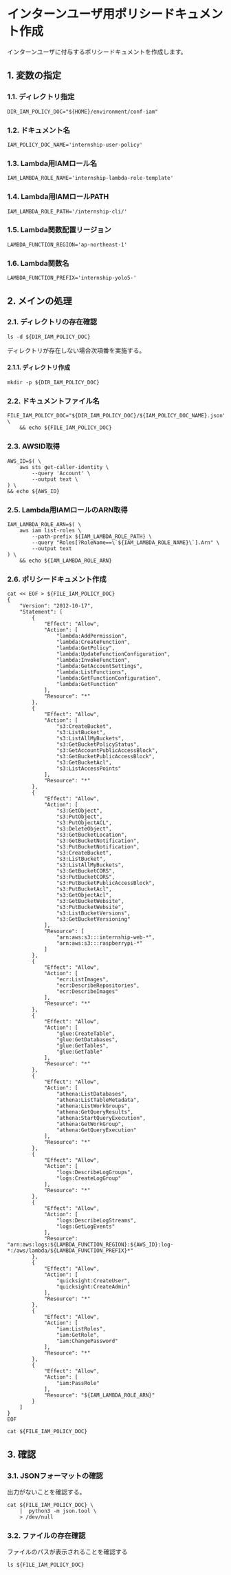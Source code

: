 <!-- omit in toc -->
# インターンユーザ用ポリシードキュメント作成

インターンユーザに付与するポリシードキュメントを作成します。

## 1. 変数の指定

### 1.1. ディレクトリ指定

    DIR_IAM_POLICY_DOC="${HOME}/environment/conf-iam"

### 1.2. ドキュメント名

    IAM_POLICY_DOC_NAME='internship-user-policy'

### 1.3. Lambda用IAMロール名

    IAM_LAMBDA_ROLE_NAME='internship-lambda-role-template'

### 1.4. Lambda用IAMロールPATH

    IAM_LAMBDA_ROLE_PATH='/internship-cli/'

### 1.5. Lambda関数配置リージョン

    LAMBDA_FUNCTION_REGION='ap-northeast-1'

### 1.6. Lambda関数名

    LAMBDA_FUNCTION_PREFIX='internship-yolo5-'

## 2. メインの処理

### 2.1. ディレクトリの存在確認

    ls -d ${DIR_IAM_POLICY_DOC}

ディレクトリが存在しない場合次項番を実施する。

#### 2.1.1. ディレクトリ作成

    mkdir -p ${DIR_IAM_POLICY_DOC}

### 2.2. ドキュメントファイル名

    FILE_IAM_POLICY_DOC="${DIR_IAM_POLICY_DOC}/${IAM_POLICY_DOC_NAME}.json" \
        && echo ${FILE_IAM_POLICY_DOC}

### 2.3. AWSID取得

    AWS_ID=$( \
        aws sts get-caller-identity \
            --query 'Account' \
            --output text \
    ) \
    && echo ${AWS_ID}

### 2.5. Lambda用IAMロールのARN取得

    IAM_LAMBDA_ROLE_ARN=$( \
        aws iam list-roles \
            --path-prefix ${IAM_LAMBDA_ROLE_PATH} \
            --query "Roles[?RoleName==\`${IAM_LAMBDA_ROLE_NAME}\`].Arn" \
            --output text
    ) \
        && echo ${IAM_LAMBDA_ROLE_ARN}

### 2.6. ポリシードキュメント作成

    cat << EOF > ${FILE_IAM_POLICY_DOC}
    {
        "Version": "2012-10-17",
        "Statement": [
            {
                "Effect": "Allow",
                "Action": [
                    "lambda:AddPermission",
                    "lambda:CreateFunction",
                    "lambda:GetPolicy",
                    "lambda:UpdateFunctionConfiguration",
                    "lambda:InvokeFunction",
                    "lambda:GetAccountSettings",
                    "lambda:ListFunctions",
                    "lambda:GetFunctionConfiguration",
                    "lambda:GetFunction"
                ],
                "Resource": "*"
            },
            {
                "Effect": "Allow",
                "Action": [
                    "s3:CreateBucket",
                    "s3:ListBucket",
                    "s3:ListAllMyBuckets",
                    "s3:GetBucketPolicyStatus",
                    "s3:GetAccountPublicAccessBlock",
                    "s3:GetBucketPublicAccessBlock",
                    "s3:GetBucketAcl",
                    "s3:ListAccessPoints"
                ],
                "Resource": "*"
            },
            {
                "Effect": "Allow",
                "Action": [
                    "s3:GetObject",
                    "s3:PutObject",
                    "s3:PutObjectACL",
                    "s3:DeleteObject",
                    "s3:GetBucketLocation",
                    "s3:GetBucketNotification",
                    "s3:PutBucketNotification",
                    "s3:CreateBucket",
                    "s3:ListBucket",
                    "s3:ListAllMyBuckets",
                    "s3:GetBucketCORS",
                    "s3:PutBucketCORS",
                    "s3:PutBucketPublicAccessBlock",
                    "s3:PutBucketAcl",
                    "s3:GetObjectAcl",
                    "s3:GetBucketWebsite",
                    "s3:PutBucketWebsite",
                    "s3:ListBucketVersions",
                    "s3:GetBucketVersioning"
                ],
                "Resource": [
                    "arn:aws:s3:::internship-web-*",
                    "arn:aws:s3:::raspberrypi-*"
                ]
            },
            {
                "Effect": "Allow",
                "Action": [
                    "ecr:ListImages",
                    "ecr:DescribeRepositories",
                    "ecr:DescribeImages"
                ],
                "Resource": "*"
            },
            {
                "Effect": "Allow",
                "Action": [
                    "glue:CreateTable",
                    "glue:GetDatabases",
                    "glue:GetTables",
                    "glue:GetTable"
                ],
                "Resource": "*"
            },
            {
                "Effect": "Allow",
                "Action": [
                    "athena:ListDatabases",
                    "athena:ListTableMetadata",
                    "athena:ListWorkGroups",
                    "athena:GetQueryResults",
                    "athena:StartQueryExecution",
                    "athena:GetWorkGroup",
                    "athena:GetQueryExecution"
                ],
                "Resource": "*"
            },
            {
                "Effect": "Allow",
                "Action": [
                    "logs:DescribeLogGroups",
                    "logs:CreateLogGroup"
                ],
                "Resource": "*"
            },
            {
                "Effect": "Allow",
                "Action": [
                    "logs:DescribeLogStreams",
                    "logs:GetLogEvents"
                ],
                "Resource": "arn:aws:logs:${LAMBDA_FUNCTION_REGION}:${AWS_ID}:log-*:/aws/lambda/${LAMBDA_FUNCTION_PREFIX}*"
            },
            {
                "Effect": "Allow",
                "Action": [
                    "quicksight:CreateUser",
                    "quicksight:CreateAdmin"
                ],
                "Resource": "*"
            },
            {
                "Effect": "Allow",
                "Action": [
                    "iam:ListRoles",
                    "iam:GetRole",
                    "iam:ChangePassword"
                ],
                "Resource": "*"
            },
            {
                "Effect": "Allow",
                "Action": [
                    "iam:PassRole"
                ],
                "Resource": "${IAM_LAMBDA_ROLE_ARN}"
            }
        ]
    }
    EOF

    cat ${FILE_IAM_POLICY_DOC}

## 3. 確認

### 3.1. JSONフォーマットの確認

出力がないことを確認する。

    cat ${FILE_IAM_POLICY_DOC} \
        |  python3 -m json.tool \
        > /dev/null

### 3.2. ファイルの存在確認

ファイルのパスが表示されることを確認する

    ls ${FILE_IAM_POLICY_DOC}
